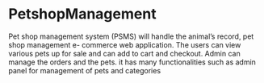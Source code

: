 # PetshopManagement
Pet shop management system (PSMS) will handle the animal’s record, pet shop management e- commerce web application. The users can view various pets up for sale and can add to cart and checkout. Admin can manage the orders and the pets. it has many functionalities such as admin panel for management of pets and categories 
